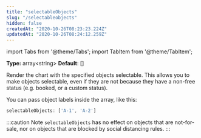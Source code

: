```yaml
---
title: "selectableObjects"
slug: "/selectableobjects"
hidden: false
createdAt: "2020-10-26T08:23:23.224Z"
updatedAt: "2020-10-26T08:24:12.259Z"
---
```


import Tabs from '@theme/Tabs';
import TabItem from '@theme/TabItem';

**Type:** array&lt;string&gt;
**Default**: []

Render the chart with the specified objects selectable. This allows you to make objects selectable, even if they are not because they have a non-free status (e.g. booked, or a custom status). 


You can pass object labels inside the array, like this:

```javascript
selectableObjects: ['A-1', 'A-2']
```

:::caution Note
`selectableObjects` has no effect on objects that are not-for-sale, nor on objects that are blocked by social distancing rules.
:::

